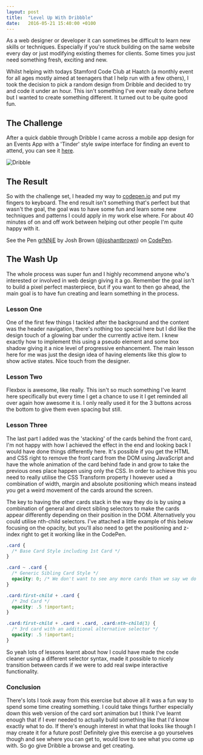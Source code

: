 ```yaml
---
layout: post
title:  "Level Up With Dribbble"
date:   2016-05-21 15:40:00 +0100
---
```


As a web designer or developer it can sometimes be difficult to learn new skills or techniques. Especially if you're stuck building on the same website every day or just modifying existing themes for clients. Some times you just need something fresh, exciting and new.

Whilst helping with todays Stamford Code Club at Haatch (a monthly event for all ages mostly aimed at teenagers that I help run with a few others), I took the decision to pick a random design from Dribble and decided to try and code it under an hour. This isn't something I've ever really done before but I wanted to create something different. It turned out to be quite good fun.

## The Challenge
After a quick dabble through Dribble I came across a mobile app design for an Events App with a 'Tinder' style swipe interface for finding an event to attend, you can see it [here](https://dribbble.com/shots/2110032-App-for-events).

![Dribble](https://d13yacurqjgara.cloudfront.net/users/149817/screenshots/2110032/app-6-nahlad.png)

## The Result
So with the challenge set, I headed my way to [codepen.io](http://codepen.io) and put my fingers to keyboard. The end result isn't something that's perfect but that wasn't the goal, the goal was to have some fun and learn some new techniques and patterns I could apply in my work else where. For about 40 minutes of on and off work between helping out other people I'm quite happy with it.

<p data-height="621" data-theme-id="light" data-slug-hash="grNNjE" data-default-tab="result" data-user="joshantbrown" data-embed-version="2" class="codepen">See the Pen <a href="http://codepen.io/joshantbrown/pen/grNNjE/">grNNjE</a> by Josh Brown (<a href="http://codepen.io/joshantbrown">@joshantbrown</a>) on <a href="http://codepen.io">CodePen</a>.</p>
<script async src="//assets.codepen.io/assets/embed/ei.js"></script>

## The Wash Up
The whole process was super fun and I highly recommend anyone who's interested or involved in web design giving it a go. Remember the goal isn't to build a pixel perfect masterpiece, but if you want to then go ahead, the main goal is to have fun creating and learn something in the process.

### Lesson One
One of the first few things I tackled after the background and the content was the header navigation, there's nothing too special here but I did like the design touch of a glowing bar under the currently active item. I knew exactly how to implement this using a pseudo element and some box shadow giving it a nice level of progressive enhancement. The main lesson here for me was just the design idea of having elements like this glow to show active states. Nice touch from the designer.

### Lesson Two
Flexbox is awesome, like really. This isn't so much something I've learnt here specifically but every time I get a chance to use it I get reminded all over again how awesome it is. I only really used it for the 3 buttons across the bottom to give them even spacing but still.

### Lesson Three
The last part I added was the 'stacking' of the cards behind the front card, I'm not happy with how I achieved the effect in the end and looking back I would have done things differently here. It's possible if you get the HTML and CSS right to remove the front card from the DOM using JavaScript and have the whole animation of the card behind fade in and grow to take the previous ones place happen using only the CSS. In order to achieve this you need to really utilise the CSS Transform property I however used a combination of width, margin and absolute positioning which means instead you get a weird movement of the cards around the screen.

The key to having the other cards stack in the way they do is by using a combination of general and direct sibling selectors to make the cards appear  differently depending on their position in the DOM. Alternatively you could utilise nth-child selectors. I've attached a little example of this below focusing on the opacity, but you'll also need to get the positioning and z-index right to get it working like in the CodePen.

```css
.card {
  /* Base Card Style including 1st Card */
}

.card ~ .card {
  /* Generic Sibling Card Style */
  opacity: 0; /* We don't want to see any more cards than we say we do */
}

.card:first-child + .card {
  /* 2nd Card */
  opacity: .5 !important;
}

.card:first-child + .card + .card, .card:nth-child(3) {
  /* 3rd card with an additional alternative selector */
  opacity: .5 !important;
}
```

So yeah lots of lessons learnt about how I could have made the code cleaner using a different selector syntax, made it possible to nicely transition between cards if we were to add real swipe interactive functionality.

### Conclusion
There's lots I took away from this exercise but above all it was a fun way to spend some time creating something. I could take things further especially down this web version of the card sort animation but I think I've learnt enough that if I ever needed to actually build something like that I'd know exactly what to do. If there's enough interest in what that looks like though I may create it for a future post! Definitely give this exercise a go yourselves though and see where you can get to, would love to see what you come up with. So go give Dribble a browse and get creating.
